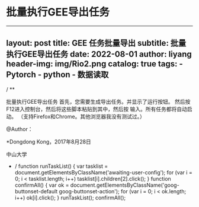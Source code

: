 # 批量执行GEE导出任务

---
layout:     post
title:      GEE 任务批量导出
subtitle:   批量执行GEE导出任务 
date:       2022-08-01
author:     liyang
header-img: img/Rio2.png
catalog: true
tags:
    - Pytorch
    - python
    - 数据读取
---

/ ** 

 批量执行GEE导出任务 
 首先，您需要生成导出任务。并显示了运行按钮。 
 然后按F12进入控制台，然后将这些脚本粘贴到其中，然后按 
 输入。所有任务都将自动启动。 
 （支持Firefox和Chrome。其他浏览器我没有测试过。） 

  @Author： 

 *Dongdong Kong，2017年8月28日 

 中山大学 

 * / 
 function runTaskList() {
    var tasklist = document.getElementsByClassName('awaiting-user-config');
    for (var i = 0; i < tasklist.length; i++)
        tasklist[i].children[2].click();
}
function confirmAll() {
    var ok = document.getElementsByClassName('goog-buttonset-default goog-buttonset-action');
    for (var i = 0; i < ok.length; i++)
        ok[i].click();
}
runTaskList();
confirmAll();


